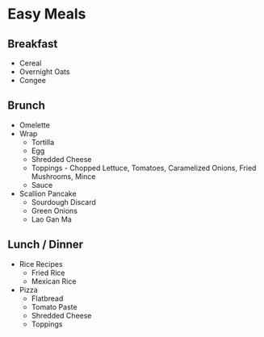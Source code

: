# Easy Meals

## Breakfast

- Cereal
- Overnight Oats
- Congee

## Brunch

- Omelette
- Wrap
  - Tortilla
  - Egg
  - Shredded Cheese
  - Toppings - Chopped Lettuce, Tomatoes, Caramelized Onions, Fried Mushrooms, Mince
  - Sauce
- Scallion Pancake
  - Sourdough Discard
  - Green Onions
  - Lao Gan Ma

## Lunch / Dinner

- Rice Recipes
  - Fried Rice
  - Mexican Rice
- Pizza
  - Flatbread
  - Tomato Paste
  - Shredded Cheese
  - Toppings

